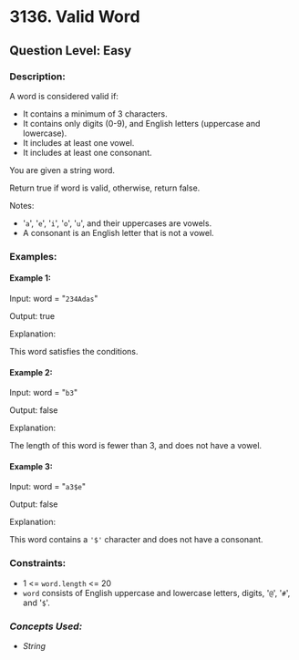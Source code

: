 # 3136. Valid Word
## Question Level: Easy
### Description:
A word is considered valid if:
- It contains a minimum of 3 characters.
- It contains only digits (0-9), and English letters (uppercase and lowercase).
- It includes at least one vowel.
- It includes at least one consonant.

You are given a string word.

Return true if word is valid, otherwise, return false.

Notes:

- '`a`', '`e`', '`i`', '`o`', '`u`', and their uppercases are vowels.
- A consonant is an English letter that is not a vowel.

### Examples:
#### Example 1:

Input: word = "`234Adas`"  

Output: true

Explanation:

This word satisfies the conditions.

#### Example 2:

Input: word = "`b3`"

Output: false

Explanation:

The length of this word is fewer than 3, and does not have a vowel.

#### Example 3:

Input: word = "`a3$e`"

Output: false

Explanation:

This word contains a `'$'` character and does not have a consonant.

### Constraints:

- 1 <= `word.length` <= 20
- `word` consists of English uppercase and lowercase letters, digits, '`@`', '`#`', and '`$`'.

### <i>Concepts Used:
- String</i>